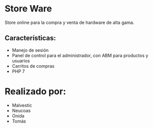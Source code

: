 # Store Ware
Store online para la compra y venta de hardware de alta gama.

## Características:
* Manejo de sesión
* Panel de control para el administrador, con ABM para productos y usuarios
* Carritos de compras
* PHP 7

# Realizado por:
* Malvestic
* Neucoas
* Onida
* Tomás
